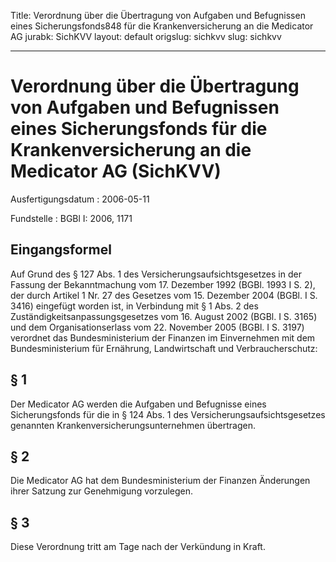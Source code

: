 Title: Verordnung über die Übertragung von Aufgaben und Befugnissen eines Sicherungsfonds848
  für die Krankenversicherung an die Medicator AG
jurabk: SichKVV
layout: default
origslug: sichkvv
slug: sichkvv

---

# Verordnung über die Übertragung von Aufgaben und Befugnissen eines Sicherungsfonds für die Krankenversicherung an die Medicator AG (SichKVV)

Ausfertigungsdatum
:   2006-05-11

Fundstelle
:   BGBl I: 2006, 1171



## Eingangsformel

Auf Grund des § 127 Abs. 1 des Versicherungsaufsichtsgesetzes in der
Fassung der Bekanntmachung vom 17. Dezember 1992 (BGBl. 1993 I S. 2),
der durch Artikel 1 Nr. 27 des Gesetzes vom 15. Dezember 2004 (BGBl. I
S. 3416) eingefügt worden ist, in Verbindung mit § 1 Abs. 2 des
Zuständigkeitsanpassungsgesetzes vom 16. August 2002 (BGBl. I S. 3165)
und dem Organisationserlass vom 22. November 2005 (BGBl. I S. 3197)
verordnet das Bundesministerium der Finanzen im Einvernehmen mit dem
Bundesministerium für Ernährung, Landwirtschaft und Verbraucherschutz:


## § 1

Der Medicator AG werden die Aufgaben und Befugnisse eines
Sicherungsfonds für die in § 124 Abs. 1 des
Versicherungsaufsichtsgesetzes genannten
Krankenversicherungsunternehmen übertragen.


## § 2

Die Medicator AG hat dem Bundesministerium der Finanzen Änderungen
ihrer Satzung zur Genehmigung vorzulegen.


## § 3

Diese Verordnung tritt am Tage nach der Verkündung in Kraft.

